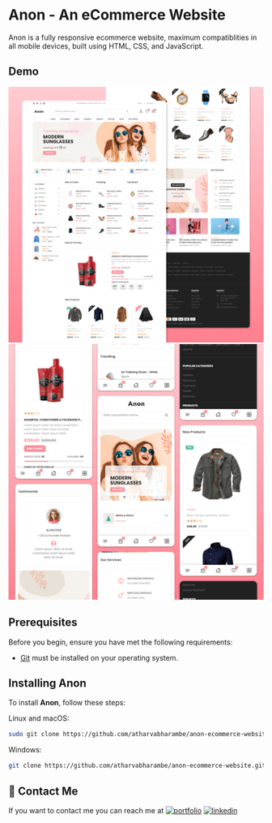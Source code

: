 # Anon - An eCommerce Website

Anon is a fully responsive ecommerce website, maximum compatiblities in all mobile devices, built using HTML, CSS, and JavaScript.

## Demo

![Anon Desktop Demo](./website-demo-image/desktop.png "Desktop Demo")
![Anon Mobile Demo](./website-demo-image/mobile.png "Mobile Demo")

## Prerequisites

Before you begin, ensure you have met the following requirements:

* [Git](https://git-scm.com/downloads "Download Git") must be installed on your operating system.

## Installing Anon

To install **Anon**, follow these steps:

Linux and macOS:

```bash
sudo git clone https://github.com/atharvabharambe/anon-ecommerce-website.git
```

Windows:

```bash
git clone https://github.com/atharvabharambe/anon-ecommerce-website.git
```


## 🔗 Contact Me
If you want to contact me you can reach me at 
[![portfolio](https://img.shields.io/badge/my_portfolio-000?style=for-the-badge&logo=ko-fi&logoColor=white)](https://atharvabharambe.netlify.app/)
[![linkedin](https://img.shields.io/badge/linkedin-0A66C2?style=for-the-badge&logo=linkedin&logoColor=white)](https://in.linkedin.com/in/atharva-bharambe-715833281)
